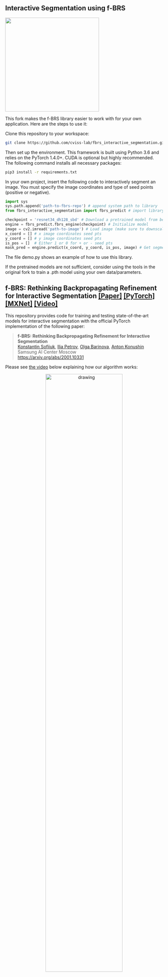 ## Interactive Segmentation using f-BRS

<img src="https://media2.giphy.com/media/ZfS8bjls6D7BI4qlg5/giphy.gif?cid=790b7611fb7f28a26c645d7c6d61f05f1a3784b41640215e&rid=giphy.gif&ct=g" width="300" height="300"/>

This fork makes the f-BRS library easier to work with for your own application. Here are the steps to use it:

Clone this repository to your workspace:

```bash
git clone https://github.com/cviss-lab/fbrs_interactive_segmentation.git
```

Then set up the environment. This framework is built using Python 3.6 and relies on the PyTorch 1.4.0+. CUDA is optional but highly recommended. The following command installs all necessary packages:

```.bash
pip3 install -r requirements.txt
```

In your own project, insert the following code to interactively segment an image. You must specify the image coordinates and type of seed points (positive or negative).

```python
import sys
sys.path.append('path-to-fbrs-repo') # append system path to library
from fbrs_interactive_segmentation import fbrs_predict # import library to your project

checkpoint = 'resnet34_dh128_sbd' # Download a pretrained model from below, and place it in the weights folder in this library
engine = fbrs_predict.fbrs_engine(checkpoint) # Initialize model
image = cv2.imread('path-to-image') # Load image (make sure to downscale image first to remove high frequency components)
x_coord = [] # x image coordinates seed pts
y_coord = [] # y image coordinates seed pts
is_pos = []  # Either 1 or 0 for + or - seed pts
mask_pred = engine.predict(x_coord, y_coord, is_pos, image) # Get segmentation mask
```

The file demo.py shows an example of how to use this library. 

If the pretrained models are not sufficient, consider using the tools in the original fork to train a .pth model using your own data/parameters.



## f-BRS: Rethinking Backpropagating Refinement for Interactive Segmentation [[Paper]](https://arxiv.org/abs/2001.10331) [[PyTorch]](https://github.com/saic-vul/fbrs_interactive_segmentation/tree/master) [[MXNet]](https://github.com/saic-vul/fbrs_interactive_segmentation/tree/mxnet) [[Video]](https://youtu.be/ArcZ5xtyMCk)

This repository provides code for training and testing state-of-the-art models for interactive segmentation with the official PyTorch implementation of the following paper:

> **f-BRS: Rethinking Backpropagating Refinement for Interactive Segmentation**<br>
> [Konstantin Sofiiuk](https://github.com/ksofiyuk), [Ilia Petrov](https://github.com/ptrvilya), [Olga Barinova](https://github.com/OlgaBarinova), [Anton Konushin](https://scholar.google.com/citations?user=ZT_k-wMAAAAJ)<br>
> Samsung AI Center Moscow <br>
> https://arxiv.org/abs/2001.10331

Please see [the video](https://youtu.be/ArcZ5xtyMCk) below explaining how our algorithm works:
<p align="center">
  <a href="https://youtu.be/ArcZ5xtyMCk">
  <img src="./images/fbrs_video_preview.gif" alt="drawing" width="70%"/>
  </a>
</p>

We also have full MXNet implementation of our algorithm, you can check [mxnet branch](https://github.com/saic-vul/fbrs_interactive_segmentation/tree/mxnet).

## News
* [2021-02-16] We have presented a new paper (+code) on interactive segmentation: [Reviving Iterative Training with Mask Guidance for Interactive Segmentation](https://github.com/saic-vul/ritm_interactive_segmentation). A simpler approach with new SoTA results and without any test-time optimization techniques.


## Datasets

We train all our models on SBD dataset and evaluate them on GrabCut, Berkeley, DAVIS, SBD and COCO_MVal datasets. We additionally provide the results of models that trained on combination of [COCO](http://cocodataset.org) and [LVIS](https://www.lvisdataset.org) datasets.

Berkeley dataset consists of 100 instances (96 unique images) provided by [[K. McGuinness, 2010]][McGuinness2010].
We use the same 345 images from DAVIS dataset for testing as [[WD Jang, 2019]][BRS], ground-truth mask for each image is a union of all objects' masks.
For testing on SBD dataset we evaluate our algorithm on every instance in the test set separately following the protocol of [[WD Jang, 2019]][BRS].

To construct COCO_MVal dataset we sample 800 object instances from the validation set of [COCO 2017](http://cocodataset.org). Specifically, we sample 10 unique instances from each of the 80 categories. The only exception is the toaster object class, which has only 9 unique instances in instances_val2017 annotation. So to get 800 masks one of the classes contains 11 objects. We provide this dataset for downloading so that everyone can reproduce our results.

[BRS]: http://openaccess.thecvf.com/content_CVPR_2019/papers/Jang_Interactive_Image_Segmentation_via_Backpropagating_Refinement_Scheme_CVPR_2019_paper.pdf
[McGuinness2010]: https://www.sciencedirect.com/science/article/abs/pii/S0031320309000818

| Dataset | Description |      Download Link        |
|---------|-------------|:-------------------------:|
|SBD      |  8498 images with 20172 instances for training and <br> 2857 images with 6671 instances for testing |  [official site][SBD]     |
|Grab Cut |  50 images with one object each   |  [GrabCut.zip (11 MB)][GrabCut]   |
|Berkeley  |  96 images with 100 instances     |  [Berkeley.zip (7 MB)][Berkeley] |
|DAVIS    |  345 images with one object each  |  [DAVIS.zip (43 MB)][DAVIS]       |
|COCO_MVal | 800 images with 800 instances | [COCO_MVal.zip (127 MB)][COCO_MVal] |

[GrabCut]: https://github.com/saic-vul/fbrs_interactive_segmentation/releases/download/v1.0/GrabCut.zip
[Berkeley]: https://github.com/saic-vul/fbrs_interactive_segmentation/releases/download/v1.0/Berkeley.zip
[DAVIS]: https://github.com/saic-vul/fbrs_interactive_segmentation/releases/download/v1.0/DAVIS.zip
[SBD]: http://home.bharathh.info/pubs/codes/SBD/download.html
[COCO_MVal]: https://github.com/saic-vul/fbrs_interactive_segmentation/releases/download/v1.0/COCO_MVal.zip

Don't forget to change the paths to the datasets in [config.yml](config.yml) after downloading and unpacking.

## Weights

### Pretrained models
We provide pretrained models with different backbones for interactive segmentation. The evaluation results are different from the ones presented in our paper, because we have retrained all models on the new codebase presented in this repository. We greatly accelerated the inference of the RGB-BRS algorithm - now it works from 2.5 to 4 times faster on SBD dataset compared to the timings given in the paper. Nevertheless, the new results sometimes are even better.

Note that all ResNet models were trained using [MXNet branch](https://github.com/saic-vul/fbrs_interactive_segmentation/tree/mxnet) and then converted to PyTorch (they have equivalent results). We provide the [script](./scripts/convert_weights_mx2pt.py) that was used to convert the models. HRNet models were trained using PyTorch.

You can find model weights and test results in the tables below:

<table>
  <tr>
    <th>Backbone</th>
    <th>Train Dataset</th>
    <th>Link</th>
  </tr>
  <tr>
    <td>ResNet-34</td>
    <td>SBD</td>
    <td><a href="https://github.com/saic-vul/fbrs_interactive_segmentation/releases/download/v1.0/resnet34_dh128_sbd.pth">resnet34_dh128_sbd.pth (GitHub, 89 MB)</a></td>
  </tr>
  <tr>
    <td>ResNet-50</td>
    <td>SBD</td>
    <td><a href="https://github.com/saic-vul/fbrs_interactive_segmentation/releases/download/v1.0/resnet50_dh128_sbd.pth">resnet50_dh128_sbd.pth (GitHub, 120 MB)</a></td>
  </tr>
  <tr>
    <td>ResNet-101</td>
    <td>SBD</td>
    <td><a href="https://github.com/saic-vul/fbrs_interactive_segmentation/releases/download/v1.0/resnet101_dh256_sbd.pth">resnet101_dh256_sbd.pth (GitHub, 223 MB)</a></td>
  </tr>
  <tr>
    <td>HRNetV2-W18+OCR</td>
    <td>SBD</td>
    <td><a href="https://github.com/saic-vul/fbrs_interactive_segmentation/releases/download/v1.0/hrnet18_ocr64_sbd.pth">hrnet18_ocr64_sbd.pth (GitHub, 39 MB)</a></td>
  </tr>
  <tr>
    <td>HRNetV2-W32+OCR</td>
    <td>SBD</td>
    <td><a href="https://github.com/saic-vul/fbrs_interactive_segmentation/releases/download/v1.0/hrnet32_ocr128_sbd.pth">hrnet32_ocr128_sbd.pth (GitHub, 119 MB)</a></td>
  </tr>
  <tr>
    <td>ResNet-50</td>
    <td>COCO+LVIS</td>
    <td><a href="https://github.com/saic-vul/fbrs_interactive_segmentation/releases/download/v1.0/resnet50_dh128_lvis.pth">resnet50_dh128_lvis.pth (GitHub, 120 MB)</a></td>
  </tr>
  <tr>
    <td>HRNetV2-W32+OCR</td>
    <td>COCO+LVIS</td>
    <td><a href="https://github.com/saic-vul/fbrs_interactive_segmentation/releases/download/v1.0/hrnet32_ocr128_lvis.pth">hrnet32_ocr128_lvis.pth (GitHub, 119 MB)</a></td>
  </tr>
</table>

<table align="center">
  <tr>
    <th rowspan="2">Model</th>
    <th rowspan="2"><span style="font-weight:bold">BRS</span><br><span style="font-weight:bold">Type</span></th>
    <th colspan="2">GrabCut</th>
    <th colspan="2">Berkeley</th>
    <th colspan="2">DAVIS</th>
    <th colspan="2">SBD</th>
    <th colspan="2">COCO_MVal</th>
  </tr>
  <tr>
    <td>NoC<br>85%</td>
    <td>NoC<br>90%</td>
    <td>NoC<br>85%</td>
    <td>NoC<br>90%</td>
    <td>NoC<br>85%</td>
    <td>NoC<br>90%</td>
    <td>NoC<br>85%</td>
    <td>NoC<br>90%</td>
    <td>NoC<br>85%</td>
    <td>NoC<br>90%</td>
  </tr>
  <tr>
    <td rowspan="2">ResNet-34<br>(SBD)</td>
    <td>RGB-BRS</td>
    <td>2.04</td>
    <td>2.50</td>
    <td>2.22</td>
    <td>4.49</td>
    <td>5.34</td>
    <td>7.91</td>
    <td>4.19</td>
    <td>6.83</td>
    <td>4.16</td>
    <td>5.52</td>
  </tr>

  <tr>
    <td>f-BRS-B</td>
    <td>2.06</td>
    <td>2.48</td>
    <td>2.40</td>
    <td>4.17</td>
    <td>5.34</td>
    <td>7.73</td>
    <td>4.47</td>
    <td>7.28</td>
    <td>4.31</td>
    <td>5.79</td>
  </tr>

  <tr>
    <td rowspan="2">ResNet-50<br>(SBD)</td>
    <td>RGB-BRS</td>
    <td>2.16</td>
    <td>2.56</td>
    <td>2.17</td>
    <td>4.27</td>
    <td>5.27</td>
    <td>7.51</td>
    <td>4.00</td>
    <td>6.59</td>
    <td>4.12</td>
    <td>5.61</td>
  </tr>

  <tr>
    <td>f-BRS-B</td>
    <td>2.20</td>
    <td>2.64</td>
    <td>2.17</td>
    <td>4.22</td>
    <td>5.44</td>
    <td>7.81</td>
    <td>4.55</td>
    <td>7.45</td>
    <td>4.31</td>
    <td>6.26</td>
  </tr>

  <tr>
    <td rowspan="2">ResNet-101<br>(SBD)</td>
    <td>RGB-BRS</td>
    <td>2.10</td>
    <td>2.46</td>
    <td>2.34</td>
    <td>3.91</td>
    <td>5.19</td>
    <td><b>7.23</b></td>
    <td>3.78</td>
    <td><b>6.28</b></td>
    <td>3.98</td>
    <td>5.45</td>
  </tr>

  <tr>
    <td>f-BRS-B</td>
    <td>2.30</td>
    <td>2.68</td>
    <td>2.61</td>
    <td>4.22</td>
    <td>5.32</td>
    <td><b>7.35</b></td>
    <td>4.20</td>
    <td>7.10</td>
    <td>4.11</td>
    <td>5.91</td>
  </tr>

  <tr>
    <td rowspan="2">HRNet-W18+OCR<br>(SBD)</td>
    <td>RGB-BRS</td>
    <td>1.68</td>
    <td><b>1.94</b></td>
    <td>1.99</td>
    <td>3.81</td>
    <td>5.49</td>
    <td>7.98</td>
    <td>4.19</td>
    <td>6.84</td>
    <td>3.62</td>
    <td><b>5.04</b></td>
  </tr>

  <tr>
    <td>f-BRS-B</td>
    <td>1.86</td>
    <td>2.18</td>
    <td>2.07</td>
    <td>3.96</td>
    <td>5.62</td>
    <td>8.08</td>
    <td>4.70</td>
    <td>7.65</td>
    <td>3.87</td>
    <td>5.57</td>
  </tr>

  <tr>
    <td rowspan="2">HRNet-W32+OCR<br>(SBD)</td>
    <td>RGB-BRS</td>
    <td>1.80</td>
    <td>2.16</td>
    <td>2.00</td>
    <td><b>3.58</b></td>
    <td>5.40</td>
    <td>7.59</td>
    <td>3.87</td>
    <td><b>6.33</b></td>
    <td>3.61</td>
    <td><b>5.12</b></td>
  </tr>

  <tr>
    <td>f-BRS-B</td>
    <td>1.78</td>
    <td>2.16</td>
    <td>2.13</td>
    <td><b>3.69</b></td>
    <td>5.54</td>
    <td>7.62</td>
    <td>4.31</td>
    <td>7.08</td>
    <td>3.82</td>
    <td>5.44</td>
  </tr>

  <tr>
    <td class="divider" colspan="12"><hr /></td>
  </tr>

  <tr>
    <td rowspan="2">ResNet-50<br>(COCO+LVIS)</td>
    <td>RGB-BRS</td>
    <td>1.54</td>
    <td>1.76</td>
    <td>1.56</td>
    <td>2.70</td>
    <td>4.93</td>
    <td><b>6.22</b></td>
    <td>4.04</td>
    <td><b>6.85</b></td>
    <td>2.41</td>
    <td><b>3.47</b></td>
  </tr>

  <tr>
    <td>f-BRS-B</td>
    <td>1.52</td>
    <td>1.74</td>
    <td>1.56</td>
    <td>2.61</td>
    <td>4.94</td>
    <td><b>6.36</b></td>
    <td>4.29</td>
    <td><b>7.20</b></td>
    <td>2.34</td>
    <td><b>3.43</b></td>
  </tr>

  <tr>
    <td rowspan="2">HRNet-W32+OCR<br>(COCO+LVIS)</td>
    <td>RGB-BRS</td>
    <td>1.54</td>
    <td><b>1.60</b></td>
    <td>1.63</td>
    <td><b>2.59</b></td>
    <td>5.06</td>
    <td>6.34</td>
    <td>4.18</td>
    <td>6.96</td>
    <td>2.38</td>
    <td>3.55</td>
  </tr>

  <tr>
    <td>f-BRS-B</td>
    <td>1.54</td>
    <td><b>1.69</b></td>
    <td>1.64</td>
    <td><b>2.44</b></td>
    <td>5.17</td>
    <td>6.50</td>
    <td>4.37</td>
    <td>7.26</td>
    <td>2.35</td>
    <td>3.44</td>
  </tr>

</table>

## License

The code is released under the MPL 2.0 License. MPL is a copyleft license that is easy to comply with. You must make the source code for any of your changes available under MPL, but you can combine the MPL software with proprietary code, as long as you keep the MPL code in separate files.


## Citation

If you find this work is useful for your research, please cite our paper:
```
@article{fbrs2020,
  title={f-BRS: Rethinking Backpropagating Refinement for Interactive Segmentation},
  author={Konstantin Sofiiuk, Ilia Petrov, Olga Barinova, Anton Konushin},
  journal={arXiv preprint arXiv:2001.10331},
  year={2020}
}
```
